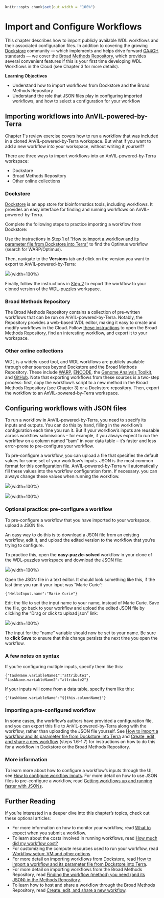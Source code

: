 
```r
knitr::opts_chunk$set(out.width = "100%")
```

# Import and Configure Workflows

This chapter describes how to import publicly available WDL workflows and their associated configuration files.
In addition to covering the growing [Dockstore](https://dockstore.org) community — which implements and helps drive forward [GA4GH](https://www.ga4gh.org) standards — we cover the [Broad Methods Repository](https://portal.firecloud.org/#methods), which provides several convenient features if this is your first time developing WDL Workflows in the Cloud (see Chapter 3 for more details).

**Learning Objectives**

- Understand how to import workflows from Dockstore and the Broad Methods Repository
- Understand the role that JSON files play in configuring imported workflows, and how to select a configuration for your workflow

## Importing workflows into AnVIL-powered-by-Terra

Chapter 1's review exercise covers how to run a workflow that was included in a cloned AnVIL-powered-by-Terra workspace. But what if you want to add a new workflow into your workspace, without writing it yourself?

There are three ways to import workflows into an AnVIL-powered-by-Terra workspace:

- Dockstore
- Broad Methods Repository
- Other online collections

### Dockstore

[Dockstore](https://dockstore.org) is an app store for bioinformatics tools, including workflows. It provides an easy interface for finding and running workflows on AnVIL-powered-by-Terra. 

Complete the following steps to practice importing a workflow from Dockstore:

Use the instructions in [Step 1 of “How to import a workflow and its parameter file from Dockstore into Terra”](https://support.terra.bio/hc/en-us/articles/360038137292#heading-1) to find the Optimus workflow (search for WARP/Optimus).

Then, navigate to the **Versions** tab and click on the version you want to export to AnVIL-powered-by-Terra:

![](02-import-configure_files/figure-docx//1o2XnuMbqWVLf4XrsXolIQ7ulfnMlpJlrUxN0Y8aLIVQ_g24c8ed805a1_1_5.png){width=100%}

Finally, follow the instructions in [Step 2](https://support.terra.bio/hc/en-us/articles/360038137292#heading-2) to export the workflow to your cloned version of the WDL-puzzles workspace.

### Broad Methods Repository

The Broad Methods Repository contains a collection of pre-written workflows that can be run on AnVIL-powered-by-Terra. Notably, the Repository provides a web-based WDL editor, making it easy to create and modify workflows in the Cloud. Follow [these instructions](https://support.terra.bio/hc/en-us/articles/360025674392-Finding-the-workflow-method-you-need-and-its-JSON-in-the-Methods-Repository) to open the Broad Methods Repository, find an interesting workflow, and export it to your workspace. 

### Other online collections

WDL is a widely-used tool, and WDL workflows are publicly available through other sources beyond Dockstore and the Broad Methods Repository. These include [WARP](https://broadinstitute.github.io/warp), [ENCODE](https://www.encodeproject.org/pipelines), the [Genome Analysis Toolkit](https://gatk.broadinstitute.org/hc/en-us), and [GitHub](https://github.com). Note that exporting workflows from these sources is a two-step process: first, copy the workflow’s script to a new method in the Broad Methods Repository (see Chapter 3) or a Dockstore repository. Then, export the workflow to an AnVIL-powered-by-Terra workspace.

## Configuring workflows with JSON files

To run a workflow in AnVIL-powered-by-Terra, you need to specify its inputs and outputs. You can do this by hand, filling in the workflow’s configuration each time you run it. But if your workflow’s inputs are reusable across workflow submissions – for example, if you always expect to run the workflow on a column named "bam" in your data table – it’s faster and less error-prone to pre-configure your workflow. 

To pre-configure a workflow, you can upload a file that specifies the default values for some set of your workflow’s inputs. JSON is the most common format for this configuration file. AnVIL-powered-by-Terra will automatically fill these values into the workflow configuration form. If necessary. you can always change these values when running the workflow. 

![](02-import-configure_files/figure-docx//1o2XnuMbqWVLf4XrsXolIQ7ulfnMlpJlrUxN0Y8aLIVQ_g24c8ed805a1_1_12.png){width=100%}

![](02-import-configure_files/figure-docx//1o2XnuMbqWVLf4XrsXolIQ7ulfnMlpJlrUxN0Y8aLIVQ_g24c8ed805a1_1_18.png){width=100%}

### Optional practice: pre-configure a workflow

To pre-configure a workflow that you have imported to your workspace, upload a JSON file.

An easy way to do this is to download a JSON file from an existing workflow, edit it, and upload the edited version to the workflow that you’re trying to configure.

To practice this, open the **easy-puzzle-solved** workflow in your clone of the WDL-puzzles workspace and download the JSON file:

![](02-import-configure_files/figure-docx//1o2XnuMbqWVLf4XrsXolIQ7ulfnMlpJlrUxN0Y8aLIVQ_g24c8ed805a1_1_24.png){width=100%}

Open the JSON file in a text editor. It should look something like this, if the last time you ran it your input was “Marie Curie”:

```
{"HelloInput.name":"Marie Curie"}
```

Edit the file to set the input name to your name, instead of Marie Curie. Save the file, go back to your workflow and upload the edited JSON file by clicking the “Drag or click to upload json” link:

![](02-import-configure_files/figure-docx//1o2XnuMbqWVLf4XrsXolIQ7ulfnMlpJlrUxN0Y8aLIVQ_g24c8ed805a1_1_30.png){width=100%}

The input for the “name” variable should now be set to your name. Be sure to **click Save** to ensure that this change persists the next time you open the workflow.

### A few notes on syntax

If you’re configuring multiple inputs, specify them like this:

```
{"taskName.variableName1":"attribute1", "taskName.variableName2":"attribute2"}
```

If your inputs will come from a data table, specify them like this:

```
{"taskName.variableName":"${this.columnName}"}
```

### Importing a pre-configured workflow

In some cases, the workflow’s authors have provided a configuration file, and you can export this file to AnVIL-powered-by-Terra along with the workflow, rather than uploading the JSON file yourself. See [How to import a workflow and its parameter file from Dockstore into Terra](https://support.terra.bio/hc/en-us/articles/360038137292) and [Create, edit, and share a new workflow](https://support.terra.bio/hc/en-us/articles/360031366091) (steps 1.6-1.7) for instructions on how to do this for a workflow in Dockstore or the Broad Methods Repository.

### More information

To learn more about how to configure a workflow’s inputs through the UI, see [How to configure workflow inputs](https://support.terra.bio/hc/en-us/articles/4415971884827). For more detail on how to use JSON files to pre-configure a workflow, read [Getting workflows up and running faster with JSONs](https://support.terra.bio/hc/en-us/articles/360027735471).

## Further Reading

If you’re interested in a deeper dive into this chapter’s topics, check out these optional articles:

- For more information on how to monitor your workflow, read [What to expect when you submit a workflow](https://support.terra.bio/hc/en-us/articles/7093972754971).
- To learn about the costs involved in running workflows, read [How much did my workflow cost?](https://support.terra.bio/hc/en-us/articles/360037862771)
- For customizing the compute resources used to run your workflow, read [Workflow setup: VM and other options](https://support.terra.bio/hc/en-us/articles/360026521831).
- For more detail on importing workflows from Dockstore, read [How to import a workflow and its parameter file from Dockstore into Terra](https://support.terra.bio/hc/en-us/articles/360038137292).
- For more detail on importing workflows from the Broad Methods Repository, read [Finding the workflow (method) you need (and its JSON) in the Methods Repository](https://support.terra.bio/hc/en-us/articles/360025674392).
- To learn how to host and share a workflow through the Broad Methods Repository, read [Create, edit, and share a new workflow](https://support.terra.bio/hc/en-us/articles/360031366091).
